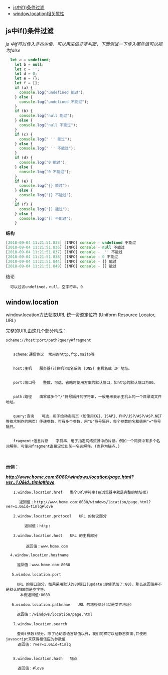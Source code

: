 * [js中if()条件过滤](#js中if()条件过滤)
* [window.location相关属性](#window.location)

## js中if()条件过滤

*js 中if可以传入非布尔值，可以用来做非空判断，下面测试一下传入哪些值可以视为false*

```js
  let a = undefined;
    let b = null;
    let c = '';
    let d = 0;
    let e = {};
    let f = [];
    if (a) {
      console.log("undefined 能过");
    } else {
      console.log("undefined 不能过");
    }
    if (b) {
      console.log("null 能过");
    } else {
      console.log("null 不能过");
    }
    if (c) {
      console.log(" '' 能过");
    } else {
      console.log(" '' 不能过");
    }
    if (d) {
      console.log("0 能过");
    } else {
      console.log("0 不能过");
    }
    if (e) {
      console.log("{} 能过");
    } else {
      console.log("{} 不能过");
    }
    if (f) {
      console.log("[] 能过");
    } else {
      console.log("[] 不能过");
    }
```
**结构**
```js
[2018-09-04 11:21:51.835] [INFO] console - undefined 不能过
[2018-09-04 11:21:51.836] [INFO] console - null 不能过
[2018-09-04 11:21:51.837] [INFO] console -  '' 不能过
[2018-09-04 11:21:51.838] [INFO] console - 0 不能过
[2018-09-04 11:21:51.844] [INFO] console - {} 能过
[2018-09-04 11:21:51.849] [INFO] console - [] 能过

```
结论
```text
  可以过滤undefined，null，空字符串，0
```

## window.location

window.location方法获取URL
统一资源定位符 (Uniform Resource Locator, URL)

完整的URL由这几个部分构成：
```text 
scheme://host:port/path?query#fragment

 
　　scheme:通信协议  常用的http,ftp,maito等

 
　　host:主机　　服务器(计算机)域名系统 (DNS) 主机名或 IP 地址。

 
　　port:端口号　　整数，可选，省略时使用方案的默认端口，如http的默认端口为80。

 
　　path:路径　　由零或多个"/"符号隔开的字符串，一般用来表示主机上的一个目录或文件地址。

 
　　query:查询　　可选，用于给动态网页（如使用CGI、ISAPI、PHP/JSP/ASP/ASP.NET等技术制作的网页）传递参数，可有多个参数，用"&"符号隔开，每个参数的名和值用"="符号隔开。

 
　　fragment:信息片断　　字符串，用于指定网络资源中的片断。例如一个网页中有多个名词解释，可使用fragment直接定位到某一名词解释。(也称为锚点.)

 ```
　　

**示例：**

 
***http://www.home.com:8080/windows/location/page.html?ver=1.0&id=timlq#love***

 ```text
　　1.window.location.href　　整个URl字符串(在浏览器中就是完整的地址栏)

       返回值：http://www.home.com:8080/windows/location/page.html?ver=1.0&id=timlq#love
   
　　2.window.location.protocol　　URL 的协议部分
 
　　     返回值：http:
 
　　3.window.location.host　　URL 的主机部分 
　　    
          返回值：www.home.com

   4.window.location.hostname 

      返回值：www.home.com:8080

　 5.window.location.port
        
      URL 的端口部分。如果采用默认的80端口(update:即使添加了:80)，那么返回值并不是默认的80而是空字符。
　　   本例返回值:8080

　 6.window.location.pathname　　URL 的路径部分(就是文件地址)
  
      返回值：/windows/location/page.html

　　7.window.location.search　　
  
      查询(参数)部分。除了给动态语言赋值以外，我们同样可以给静态页面,并使用javascript来获得相信应的参数值
　　  返回值：?ver=1.0&id=timlq

 
　　8.window.location.hash　　锚点

  　　 返回值：#love
  ```

